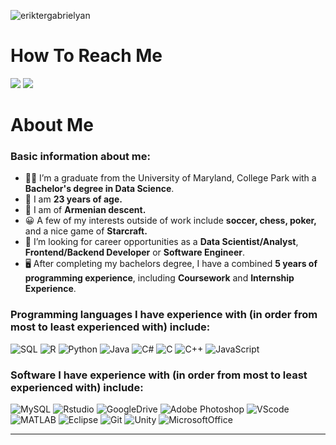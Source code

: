 ![eriktergabrielyan](https://github.com/ErikTerGabrielyan/solproject/blob/main/New%20Project.png)

# How To Reach Me
<a href="mailto: eriktergabrielyan@yahoo.com">
<img src="https://img.shields.io/badge/-eriktergabrielyan%40yahoo.com-blueviolet?&style=for-the-badge&logo=yahoo&logoColor=white%22" ></a>  <a  href="https://www.instagram.com/billpwchan/">   <a href="https://www.linkedin.com/in/erik-ter-gabrielyan-28b9a3154/"><img src="https://img.shields.io/badge/eriktergabrielyan-%230077B5.svg?&style=for-the-badge&logo=linkedin&logoColor=white" ></a>
  
# About Me
  
### Basic information about me:

- 👨‍🎓 I’m a graduate from the University of Maryland, College Park with a <strong> Bachelor's degree in Data Science</strong>.
- 🔭 I am <strong>23 years of age.</strong>
- 🌱 I am of <strong>Armenian descent.</strong>
- 😀 A few of my interests outside of work include <strong>soccer, chess, poker,</strong> and a nice game of <strong>Starcraft.</strong>
- 💼 I’m looking for career opportunities as a <strong>Data Scientist/Analyst</strong>, <strong>Frontend/Backend Developer</strong> or <strong>Software Engineer</strong>.
- 🖥️ After completing my bachelors degree, I have a combined <strong>5 years of programming experience</strong>, including <strong>Coursework</strong> and <strong>Internship Experience</strong>.

### Programming languages I have experience with (in order from most to least experienced with) include:
![SQL](https://img.shields.io/badge/-SQL-000000?style=flat&logo=postgresql)
![R](https://img.shields.io/badge/-R-000000?style=flat&logo=rstudio)
![Python](https://img.shields.io/badge/-Python-000000?style=flat&logo=python)
![Java](https://img.shields.io/badge/-Java-000000?style=flat&logo=java)
![C#](https://img.shields.io/badge/-C%23-000000?style=flat&logo=csharp)
![C](https://img.shields.io/badge/-C-000000?style=flat&logo=c)
![C++](https://img.shields.io/badge/-C++-000000?style=flat&logo=c%2B%2B)
![JavaScript](https://img.shields.io/badge/-JavaScript-000000?style=flat&logo=javascript)

### Software I have experience with (in order from most to least experienced with) include: 
![MySQL](https://img.shields.io/badge/-MySQL-000000?style=flat&logo=MySQL)  ![Rstudio](https://img.shields.io/badge/-Rstudio-000000?style=flat&logo=Rstudio)  ![GoogleDrive](https://img.shields.io/badge/-Google%20Drive-000000?style=flat&logo=googledrive)  ![Adobe Photoshop](https://img.shields.io/badge/-Photoshop-000000?style=flat&logo=adobephotoshop)  ![VScode](https://img.shields.io/badge/-VScode-000000?style=flat&logo=visualstudiocode)  ![MATLAB](https://img.shields.io/badge/-MATLAB-000000?style=flat&logo=matlab)  ![Eclipse](https://img.shields.io/badge/-Eclipse-000000?style=flat&logo=eclipse)  ![Git](https://img.shields.io/badge/-Git-000000?style=flat&logo=git)  ![Unity](https://img.shields.io/badge/-Unity-000000?style=flat&logo=unity)  ![MicrosoftOffice](https://img.shields.io/badge/-Microsoft%20Office-000000?style=flat&logo=microsoftoffice) 
 
-----
